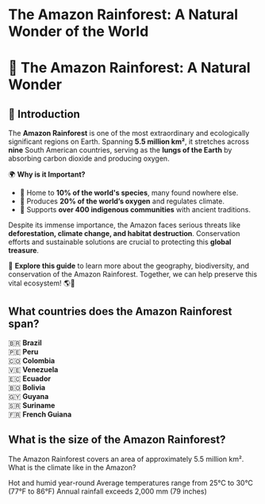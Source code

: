 # The Amazon Rainforest: A Natural Wonder of the World

# 🌿 The Amazon Rainforest: A Natural Wonder  

## 📌 Introduction  

The **Amazon Rainforest** is one of the most extraordinary and ecologically significant regions on Earth. Spanning **5.5 million km²**, it stretches across **nine** South American countries, serving as the **lungs of the Earth** by absorbing carbon dioxide and producing oxygen.  

🌍 **Why is it Important?**  
- 🌱 Home to **10% of the world's species**, many found nowhere else.  
- 🌊 Produces **20% of the world’s oxygen** and regulates climate.  
- 🏡 Supports **over 400 indigenous communities** with ancient traditions.  

Despite its immense importance, the Amazon faces serious threats like **deforestation, climate change, and habitat destruction**. Conservation efforts and sustainable solutions are crucial to protecting this **global treasure**.  

📖 **Explore this guide** to learn more about the geography, biodiversity, and conservation of the Amazon Rainforest. Together, we can help preserve this vital ecosystem! 🌎💚  


## What countries does the Amazon Rainforest span?

 🇧🇷 **Brazil**  
🇵🇪 **Peru**  
🇨🇴 **Colombia**  
🇻🇪 **Venezuela**  
🇪🇨 **Ecuador**  
🇧🇴 **Bolivia**  
🇬🇾 **Guyana**  
🇸🇷 **Suriname**  
🇫🇷 **French Guiana**


## What is the size of the Amazon Rainforest?

The Amazon Rainforest covers an area of approximately 5.5 million km².
What is the climate like in the Amazon?

Hot and humid year-round
Average temperatures range from 25°C to 30°C (77°F to 86°F)
Annual rainfall exceeds 2,000 mm (79 inches)
